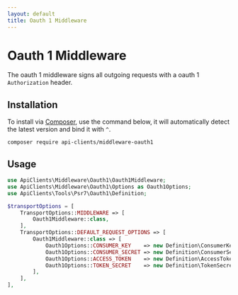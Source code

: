 ```yaml
---
layout: default
title: Oauth 1 Middleware
---
```


# Oauth 1 Middleware

The oauth 1 middleware signs all outgoing requests with a oauth 1 `Authorization` header.

## Installation

To install via [Composer](http://getcomposer.org/), use the command below, it will automatically detect the latest version and bind it with `^`.

```
composer require api-clients/middleware-oauth1 
```

## Usage

```php
use ApiClients\Middleware\Oauth1\Oauth1Middleware;
use ApiClients\Middleware\Oauth1\Options as Oauth1Options;
use ApiClients\Tools\Psr7\Oauth1\Definition;

$transportOptions = [
    TransportOptions::MIDDLEWARE => [
        Oauth1Middleware::class,
    ],
    TransportOptions::DEFAULT_REQUEST_OPTIONS => [
        Oauth1Middleware::class => [
            Oauth1Options::CONSUMER_KEY    => new Definition\ConsumerKey('CONSUMER_KEY'),
            Oauth1Options::CONSUMER_SECRET => new Definition\ConsumerSecret('CONSUMER_SECRET'),
            Oauth1Options::ACCESS_TOKEN    => new Definition\AccessToken('ACCESS_TOKEN'),
            Oauth1Options::TOKEN_SECRET    => new Definition\TokenSecret('TOKEN_SECRET'),
        ],
    ],
],
```
